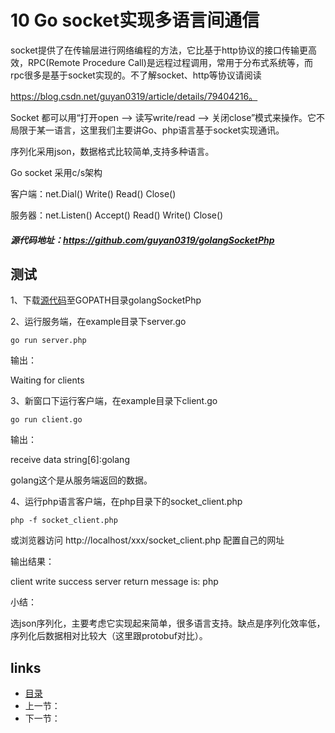 # 10 Go socket实现多语言间通信

socket提供了在传输层进行网络编程的方法，它比基于http协议的接口传输更高效，RPC(Remote Procedure Call)是远程过程调用，常用于分布式系统等，而rpc很多是基于socket实现的。不了解socket、http等协议请阅读

https://blog.csdn.net/guyan0319/article/details/79404216。

Socket 都可以用“打开open –> 读写write/read –> 关闭close”模式来操作。它不局限于某一语言，这里我们主要讲Go、php语言基于socket实现通讯。

序列化采用json，数据格式比较简单,支持多种语言。

Go socket 采用c/s架构

客户端：net.Dial() Write() Read() Close()

服务器：net.Listen() Accept() Read() Write() Close()

##### 源代码地址：https://github.com/guyan0319/golangSocketPhp

## 测试

1、下载[源代码](https://github.com/guyan0319/golangSocketPhp)至GOPATH目录golangSocketPhp

2、运行服务端，在example目录下server.go

```
go run server.php
```

输出：

Waiting for clients

3、新窗口下运行客户端，在example目录下client.go

```
go run client.go
```

输出：

receive data string[6]:golang

golang这个是从服务端返回的数据。



4、运行php语言客户端，在php目录下的socket_client.php

```
php -f socket_client.php
```

或浏览器访问 http://localhost/xxx/socket_client.php 配置自己的网址

输出结果：

client write success
server return message is:
php



小结：

选json序列化，主要考虑它实现起来简单，很多语言支持。缺点是序列化效率低，序列化后数据相对比较大（这里跟protobuf对比）。



















## links

- [目录](https://github.com/guyan0319/golang_development_notes/blob/master/zh/preface.md)
- 上一节：
- 下一节：

